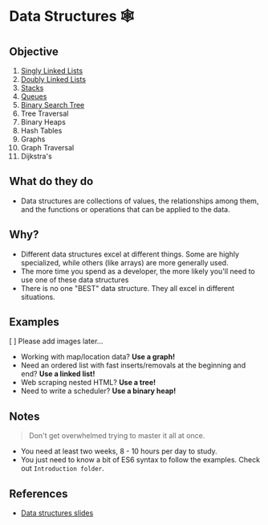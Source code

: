 # Data Structures 🕸

## Objective

1. [Singly Linked Lists](./singly-linked-list/README.md)
2. [Doubly Linked Lists](./doubly-linked-list/README.md)
3. [Stacks](./stacks/README.md)
4. [Queues](./queues/README.md)
5. [Binary Search Tree](./binary-search-tree/README.md)
6. Tree Traversal
7. Binary Heaps
8. Hash Tables
9. Graphs
10. Graph Traversal
11. Dijkstra's

## What do they do

- Data structures are collections of values, the relationships among them, and the functions or operations that can be applied to the data.

## Why?

- Different data structures excel at different things.  Some are highly specialized, while others (like arrays) are more generally used.
- The more time you spend as a developer, the more likely you'll need to use one of these data structures
- There is no one "BEST" data structure. They all excel in different situations.

## Examples
[ ] Please add images later...

- Working with map/location data? **Use a graph!**
- Need an ordered list with fast inserts/removals at the beginning and end? **Use a linked list!**
- Web scraping nested HTML? **Use a tree!**
- Need to write a scheduler? **Use a binary heap!**

## Notes

> Don't get overwhelmed trying to master it all at once.

- You need at least two weeks, 8 - 10 hours per day to study.
- You just need to know a bit of ES6 syntax to follow the examples. Check out `Introduction folder`.

## References

- [Data structures slides](https://cs.slides.com/colt_steele/es2015-class-syntax)
